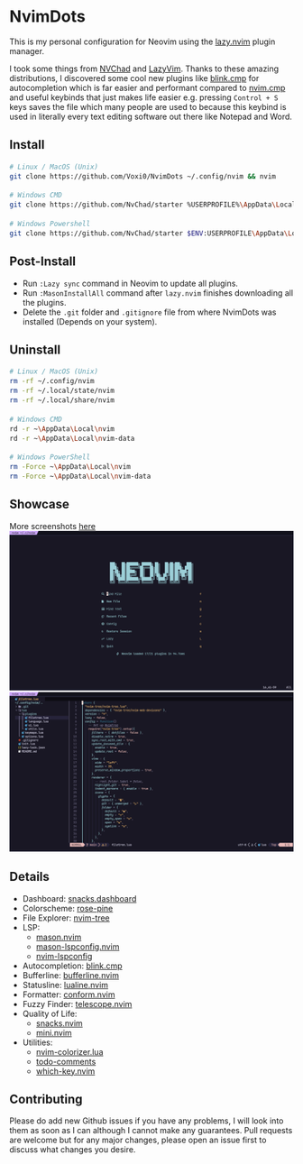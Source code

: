 # NvimDots
This is my personal configuration for Neovim using the <a href="https://github.com/folke/lazy.nvim">lazy.nvim</a> plugin manager.

I took some things from [NVChad](https://nvchad.com/) and [LazyVim](https://www.lazyvim.org/). Thanks to these amazing distributions, I discovered some cool
new plugins like <a href="https://github.com/Saghen/blink.cmp">blink.cmp</a> for autocompletion which is far easier and performant compared to
[nvim.cmp](https://github.com/hrsh7th/nvim-cmp) and useful keybinds that just makes life easier e.g. pressing `Control + S` keys saves the file which many
people are used to because this keybind is used in literally every text editing software out there like Notepad and Word.

## Install
```bash
# Linux / MacOS (Unix)
git clone https://github.com/Voxi0/NvimDots ~/.config/nvim && nvim

# Windows CMD
git clone https://github.com/NvChad/starter %USERPROFILE%\AppData\Local\nvim && nvim

# Windows Powershell
git clone https://github.com/NvChad/starter $ENV:USERPROFILE\AppData\Local\nvim && nvim
```

## Post-Install
- Run `:Lazy sync` command in Neovim to update all plugins.
- Run `:MasonInstallAll` command after `lazy.nvim` finishes downloading all the plugins.
- Delete the `.git` folder and `.gitignore` file from where NvimDots was installed (Depends on your system).

## Uninstall
```bash
# Linux / MacOS (Unix)
rm -rf ~/.config/nvim
rm -rf ~/.local/state/nvim
rm -rf ~/.local/share/nvim

# Windows CMD
rd -r ~\AppData\Local\nvim
rd -r ~\AppData\Local\nvim-data

# Windows PowerShell
rm -Force ~\AppData\Local\nvim
rm -Force ~\AppData\Local\nvim-data
```

## Showcase
More screenshots [here](./assets/showcase.md)
![Dashboard](./assets/dashboard.png "Snacks.Dashboard")
![Main](./assets/main.png "Main")

## Details
- Dashboard: [snacks.dashboard](https://github.com/folke/snacks.nvim/blob/main/docs/dashboard.md)
- Colorscheme: [rose-pine](https://github.com/rose-pine/neovim)
- File Explorer: [nvim-tree](https://github.com/nvim-tree/nvim-tree.lua)
- LSP: 
    - [mason.nvim](https://github.com/williamboman/mason.nvim)
    - [mason-lspconfig.nvim](https://github.com/williamboman/mason-lspconfig.nvim)
    - [nvim-lspconfig](https://github.com/neovim/nvim-lspconfig)
- Autocompletion: [blink.cmp](https://github.com/Saghen/blink.cmp)
- Bufferline: [bufferline.nvim](https://github.com/akinsho/bufferline.nvim)
- Statusline: [lualine.nvim](https://github.com/nvim-lualine/lualine.nvim)
- Formatter: [conform.nvim](https://github.com/stevearc/conform.nvim)
- Fuzzy Finder: [telescope.nvim](https://github.com/nvim-telescope/telescope.nvim)
- Quality of Life: 
    - [snacks.nvim](https://github.com/folke/snacks.nvim)
    - [mini.nvim](https://github.com/echasnovski/mini.nvim)
- Utilities:
    - [nvim-colorizer.lua](https://github.com/catgoose/nvim-colorizer.lua)
    - [todo-comments](https://github.com/folke/todo-comments.nvim)
    - [which-key.nvim](https://github.com/folke/which-key.nvim)

## Contributing
Please do add new Github issues if you have any problems, I will look into them as soon as I can although I cannot make any guarantees. Pull requests are
welcome but for any major changes, please open an issue first to discuss what changes you desire.
